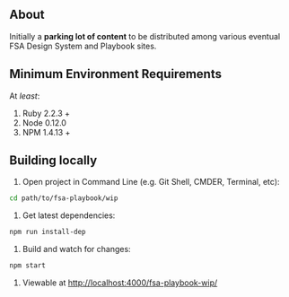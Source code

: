 ## About

Initially a **parking lot of content** to be distributed among various eventual FSA Design System and Playbook sites.

## Minimum Environment Requirements

At *least*:

1. Ruby 2.2.3 +
1. Node 0.12.0
1. NPM 1.4.13 +

## Building locally

1. Open project in Command Line (e.g. Git Shell, CMDER, Terminal, etc):

  ```sh
  cd path/to/fsa-playbook/wip
  ```

1. Get latest dependencies:

  ```sh
  npm run install-dep
  ```

1. Build and watch for changes:

  ```sh
  npm start
  ```

1. Viewable at [http://localhost:4000/fsa-playbook-wip/](http://localhost:4000/fsa-playbook-wip/)
